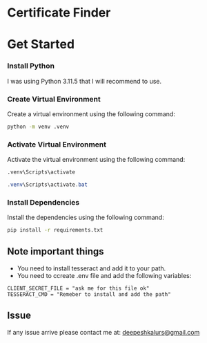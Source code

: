 #  Certificate Finder

# Get Started

### Install Python 
I was using Python 3.11.5 that I will recommend to use.

### Create Virtual Environment
Create a virtual environment using the following command:
```bash
python -m venv .venv
```

### Activate Virtual Environment
Activate the virtual environment using the following command:
```bash
.venv\Scripts\activate
```
```powershell
.venv\Scripts\activate.bat
```

### Install Dependencies
Install the dependencies using the following command:
```bash
pip install -r requirements.txt
```

## Note important things
- You need to install tesseract and add it to your path.
- You need to ccreate .env file and add the following variables:
```.env
CLIENT_SECRET_FILE = "ask me for this file ok"
TESSERACT_CMD = "Remeber to install and add the path"
```

## Issue
If any issue arrive please contact me at: deepeshkalurs@gmail.com